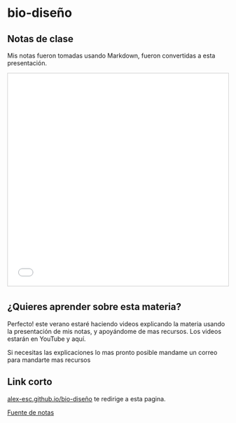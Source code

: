 # bio-diseño

## Notas de clase

Mis notas fueron tomadas usando Markdown, fueron convertidas a esta presentación.

<iframe src="//www.slideshare.net/slideshow/embed_code/key/ySBONouaWYALDT" width="595" height="485" frameborder="0" marginwidth="0" marginheight="0" scrolling="no" style="border:1px solid #CCC; border-width:1px; margin-bottom:5px; max-width: 100%;" allowfullscreen> </iframe>


## ¿Quieres aprender sobre esta materia? 

Perfecto! este verano estaré haciendo videos explicando la materia usando la presentación de mis notas, y apoyándome de mas recursos. Los videos estarán en YouTube y aquí.

Si necesitas las explicaciones lo mas pronto posible mandame un correo para mandarte mas recursos


## Link corto

[alex-esc.github.io/bio-diseño](https://alex-esc.github.io/docs/bio_dise%C3%B1o_recursos.html) te redirige a esta pagina.

[Fuente de notas](https://gist.githubusercontent.com/alex-esc/cc7aebd06ab5511a38232cbb7d7f96f5/raw/f61bfeb36b4d198588674b1f80f024ace816df34/Notas%2520-%2520Bio-dise%25C3%25B1o.md)
